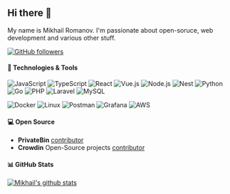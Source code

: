 ## Hi there 👋

My name is Mikhail Romanov. I'm passionate about open-soruce, web development and various other stuff.

[![GitHub followers](https://img.shields.io/github/followers/Ribas160?label=Follow&style=social)](https://github.com/Ribas160?tab=followers)

#### 🔧 Technologies & Tools

![JavaScript](https://img.shields.io/badge/-JavaScript-black?logo=javascript&cacheSeconds=10000)
![TypeScript](https://img.shields.io/badge/-TypeScript-black?logo=typescript&cacheSeconds=10000)
![React](https://img.shields.io/badge/-React-black?logo=react&cacheSeconds=10000)
![Vue.js](https://img.shields.io/badge/Vue.js-black?logo=vuedotjs&logoColor=4FC08D)
![Node.js](https://img.shields.io/badge/-Node.js-black?logo=Node.js&cacheSeconds=10000)
![Nest](https://img.shields.io/badge/Nest.js-black.svg?logo=nestjs&logoColor=%23E0234E)
![Python](https://img.shields.io/badge/Python-black?logo=python&logoColor=3776AB)
![Go](https://img.shields.io/badge/Go-black.svg?&logo=go&logoColor=%2300ADD8)
![PHP](https://img.shields.io/badge/-PHP-black?logo=PHP&cacheSeconds=10000)
![Laravel](https://img.shields.io/badge/-Laravel-black?logo=laravel&cacheSeconds=10000)
![MySQL](https://img.shields.io/badge/-MySQL-black?logo=mysql&cacheSeconds=10000)

![Docker](https://img.shields.io/badge/-Docker-white?logo=docker&cacheSeconds=10000)
![Linux](https://img.shields.io/badge/Linux-FCC624?logo=linux&logoColor=black)
![Postman](https://img.shields.io/badge/-Postman-FF6C37?style=flat&logo=postman&logoColor=white)
![Grafana](https://img.shields.io/badge/-Grafana-430098?logo=grafana&cacheSeconds=10000)
![AWS](https://img.shields.io/badge/AWS-%23FF9900.svg?logo=amazon-web-services&logoColor=white)

#### 💻 Open Source

- **PrivateBin** [contributor](https://github.com/search?q=org%3APrivateBin+author%3ARibas160&type=pullrequests)
- **Crowdin** Open-Source projects [contributor](https://github.com/search?q=org%3Acrowdin++author%3ARibas160&type=pullrequests)

#### 📊 GitHub Stats

[![Mikhail's github stats](https://github-readme-stats-git-masterrstaa-rickstaa.vercel.app/api?username=Ribas160&count_private=true&show_icons=true&include_all_commits=true&show=reviews,discussions_answered&rank_icon=github)](https://github.com/anuraghazra/github-readme-stats)
